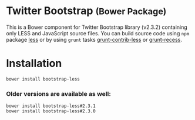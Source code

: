 Twitter Bootstrap <small>(Bower Package)</small>
=================

This is a Bower component for Twitter Bootstrap library (v2.3.2) containing only LESS and JavaScript source files. You can build source code using `npm` package [less](https://npmjs.org/package/less) or by using `grunt` tasks [grunt-contrib-less](https://npmjs.org/package/grunt-contrib-less) or [grunt-recess](https://npmjs.org/package/grunt-recess).

# Installation

`bower install bootstrap-less`


### Older versions are available as well:

```
bower install bootstrap-less#2.3.1
bower install bootstrap-less#2.3.0
```
